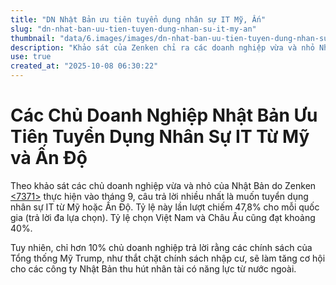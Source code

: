 ```yaml
---
title: "DN Nhật Bản ưu tiên tuyển dụng nhân sự IT Mỹ, Ấn"
slug: "dn-nhat-ban-uu-tien-tuyen-dung-nhan-su-it-my-an"
thumbnail: "data/6.images/images/dn-nhat-ban-uu-tien-tuyen-dung-nhan-su-it-my-an.webp"
description: "Khảo sát của Zenken chỉ ra các doanh nghiệp vừa và nhỏ Nhật Bản ưu tiên tuyển dụng nhân sự IT từ Mỹ và Ấn Độ, với Việt Nam và Châu Âu cũng được quan tâm."
use: true
created_at: "2025-10-08 06:30:22"
---
```


# Các Chủ Doanh Nghiệp Nhật Bản Ưu Tiên Tuyển Dụng Nhân Sự IT Từ Mỹ và Ấn Độ

Theo khảo sát các chủ doanh nghiệp vừa và nhỏ của Nhật Bản do Zenken [<7371>](https://stocks.finance.yahoo.co.jp/stocks/detail/?code=7371.T) thực hiện vào tháng 9, câu trả lời nhiều nhất là muốn tuyển dụng nhân sự IT từ Mỹ hoặc Ấn Độ. Tỷ lệ này lần lượt chiếm 47,8% cho mỗi quốc gia (trả lời đa lựa chọn). Tỷ lệ chọn Việt Nam và Châu Âu cũng đạt khoảng 40%.

Tuy nhiên, chỉ hơn 10% chủ doanh nghiệp trả lời rằng các chính sách của Tổng thống Mỹ Trump, như thắt chặt chính sách nhập cư, sẽ làm tăng cơ hội cho các công ty Nhật Bản thu hút nhân tài có năng lực từ nước ngoài.